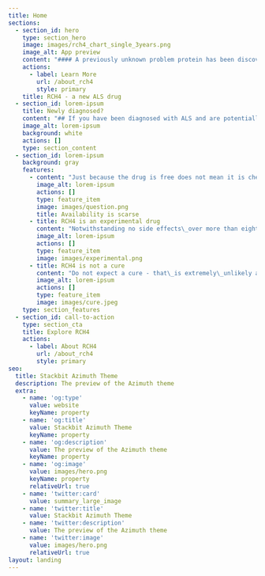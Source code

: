 ```yaml
---
title: Home
sections:
  - section_id: hero
    type: section_hero
    image: images/rch4_chart_single_3years.png
    image_alt: App preview
    content: "#### A previously unknown problem protein has been discovered.  \n\n#### A\_specifically\_designed new ALS drug, RCH4,\_successfully suppresses it\n"
    actions:
      - label: Learn More
        url: /about_rch4
        style: primary
    title: RCH4 - a new ALS drug
  - section_id: lorem-ipsum
    title: Newly diagnosed?
    content: "## If you have been diagnosed with ALS and are potentially interested in taking this new\_drug you must first be fully aware of the following\n"
    image_alt: lorem-ipsum
    background: white
    actions: []
    type: section_content
  - section_id: lorem-ipsum
    background: gray
    features:
      - content: "Just because the drug is free does not mean it is cheap and useless. In fact, it is scarce and\_immensely expensive.\n\nDue to the lack of any external source of funding,\_we must pay\_the cost ourselves\_as a charitable undertaking, therefore the number of patients we can afford to treat\_is very limited. Accordingly,\_we avoid\_publicity or recognition. From time to time when we can afford\_to treat more PALS, we publish\_a temporary 'Contact us' page\_inviting those who may be interested to apply for help.\nIn every country, we must comply with both their laws and medical ethics. We require some documentation before we could consider helping you which includes an evaluation form, confirmed written diagnosis of ALS or MND from a neurology clinic, a recent blood test, doctor's prescription, Informed Patient Consent - and so on.\n\nYou may have issues that would preclude you from using this drug.\n"
        image_alt: lorem-ipsum
        actions: []
        type: feature_item
        image: images/question.png
        title: Availability is scarse
      - title: RCH4 is an experimental drug
        content: "Notwithstanding no side effects\_over more than eighty patient-treatment years,\_and slowing or stopping the progression, the current status of this drug is experimental.\n\nWe cannot afford to do blinded, placebo-controlled clinical trials. Accordingly, although there exist decades of\_clinical data indicating notable safety and efficacy over decades\_of patient-years, in the absence of a 6-month\_trial (costing $millions)\_RCH4 must still be considered as an unproven treatment.\n"
        image_alt: lorem-ipsum
        actions: []
        type: feature_item
        image: images/experimental.png
      - title: RCH4 is not a cure
        content: "Do not expect a cure - that\_is extremely\_unlikely and probably impossible with existing technology.\_The terms 'ALS' and 'MND' are commonly used as the same thing, whereas, strictly speaking there may be\_small differences in the definition. There is no clear biomarker (\"test\") for ALS and is difficult to diagnose. In fact, ALS is probably a number of very different diseases that 'present' (the observed symptoms) the same. An example would be Lyme disease. These are referred to as 'mimics' If not entirely different diseases, they are at least different subtypes of the\_disease. Accordingly, one single drug or treatment is\_unlikely to be effective for\_all patients.\n\nWhereas increasing knowledge of the genetic mutations PFN1, SOD1, TLS/FUS, TPD43, C9orf72, etc.,\_adds to the understanding of ALS pathogenesis, it also underlines the heterogeneity of ALS.\n"
        image_alt: lorem-ipsum
        actions: []
        type: feature_item
        image: images/cure.jpeg
    type: section_features
  - section_id: call-to-action
    type: section_cta
    title: Explore RCH4
    actions:
      - label: About RCH4
        url: /about_rch4
        style: primary
seo:
  title: Stackbit Azimuth Theme
  description: The preview of the Azimuth theme
  extra:
    - name: 'og:type'
      value: website
      keyName: property
    - name: 'og:title'
      value: Stackbit Azimuth Theme
      keyName: property
    - name: 'og:description'
      value: The preview of the Azimuth theme
      keyName: property
    - name: 'og:image'
      value: images/hero.png
      keyName: property
      relativeUrl: true
    - name: 'twitter:card'
      value: summary_large_image
    - name: 'twitter:title'
      value: Stackbit Azimuth Theme
    - name: 'twitter:description'
      value: The preview of the Azimuth theme
    - name: 'twitter:image'
      value: images/hero.png
      relativeUrl: true
layout: landing
---
```

